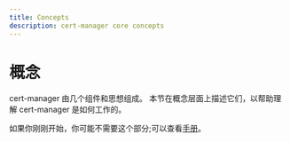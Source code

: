 ```yaml
---
title: Concepts
description: cert-manager core concepts
---
```


# 概念

cert-manager 由几个组件和思想组成。
本节在概念层面上描述它们，以帮助理解 cert-manager 是如何工作的。

如果你刚刚开始，你可能不需要这个部分;可以查看[手册](../tutorials/README.md)。

